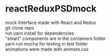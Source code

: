 # reactReduxPSDmock
mock Interface made with React and Redux <br />
git clone repo <br />
run yarn install for dependencies <br />
"smart" components are in the containers folder <br />
yarn run mocha for testing in test folder <br />
animations were made with animate.css <br />
